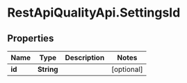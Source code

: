 # RestApiQualityApi.SettingsId

## Properties
Name | Type | Description | Notes
------------ | ------------- | ------------- | -------------
**id** | **String** |  | [optional] 


